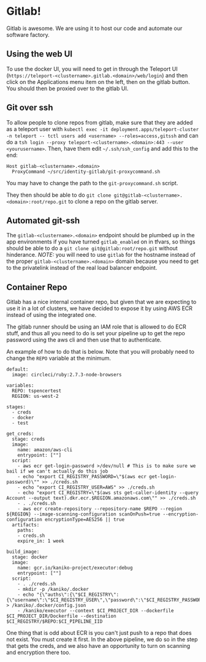 # Gitlab!

Gitlab is awesome.  We are using it to host our code and automate our
software factory.

## Using the web UI

To use the docker UI, you will need to get in through the Teleport UI
(`https://teleport-<clustername>.gitlab.<domain>/web/login`) and then
click on the Applications menu item on the left, then on the gitlab
button.  You should then be proxied over to the gitlab UI.

## Git over ssh

To allow people to clone repos from gitlab, make sure that they
are added as a teleport user with `kubectl exec -it deployment.apps/teleport-cluster -n teleport -- tctl users add <username> --roles=access,gitssh` and can do a `tsh login --proxy teleport-<clustername>.<domain>:443 --user <yourusername>`.  Then, have them edit `~/.ssh/ssh_config` and add this
to the end:
```
Host gitlab-<clustername>.<domain>
  ProxyCommand ~/src/identity-gitlab/git-proxycommand.sh
```
You may have to change the path to the `git-proxycommand.sh` script.

They then should be able to do `git clone git@gitlab-<clustername>.<domain>:root/repo.git`
to clone a repo on the gitlab server.

## Automated git-ssh

The `gitlab-<clustername>.<domain>` endpoint should be plumbed up in the app environments
if you have turned `gitlab_enabled` on in tfvars, so things should be able to do a 
`git clone git@gitlab:root/repo.git` without hinderance.  *NOTE:* you will need to use
`gitlab` for the hostname instead of the proper `gitlab-<clustername>.<domain>` domain
because you need to get to the privatelink instead of the real load balancer endpoint.

## Container Repo

Gitlab has a nice internal container repo, but given that we are expecting to use it
in a lot of clusters, we have decided to expose it by using AWS ECR instead of using
the integrated one.

The gitlab runner should be using an IAM role that is allowed to do ECR stuff, and
thus all you need to do is set your pipeline up to get the repo password using the aws cli
and then use that to authenticate.

An example of how to do that is below.  Note that you will probably need to change the
`REPO` variable at the minimum.
```
default:
  image: circleci/ruby:2.7.3-node-browsers

variables:
  REPO: tspencertest
  REGION: us-west-2

stages:
  - creds
  - docker
  - test

get_creds:
  stage: creds
  image:
    name: amazon/aws-cli
    entrypoint: [""]
  script:
    - aws ecr get-login-password >/dev/null # This is to make sure we bail if we can't actually do this job
    - echo "export CI_REGISTRY_PASSWORD=\"$(aws ecr get-login-password)\"" >> ./creds.sh
    - echo "export CI_REGISTRY_USER=AWS" >> ./creds.sh
    - echo "export CI_REGISTRY=\"$(aws sts get-caller-identity --query Account --output text).dkr.ecr.$REGION.amazonaws.com\"" >> ./creds.sh
    - . ./creds.sh
    - aws ecr create-repository --repository-name $REPO --region ${REGION} --image-scanning-configuration scanOnPush=true --encryption-configuration encryptionType=AES256 || true
  artifacts:
    paths:
    - creds.sh
    expire_in: 1 week

build_image:
  stage: docker
  image:
    name: gcr.io/kaniko-project/executor:debug
    entrypoint: [""]
  script:
    - . ./creds.sh
    - mkdir -p /kaniko/.docker
    - echo "{\"auths\":{\"$CI_REGISTRY\":{\"username\":\"$CI_REGISTRY_USER\",\"password\":\"$CI_REGISTRY_PASSWORD\"}}}" > /kaniko/.docker/config.json
    - /kaniko/executor --context $CI_PROJECT_DIR --dockerfile $CI_PROJECT_DIR/Dockerfile --destination $CI_REGISTRY/$REPO:$CI_PIPELINE_IID
```

One thing that is odd about ECR is you can't just push to a repo that does not exist.
You must create it first.  In the above pipeline, we do so in the step that gets the creds,
and we also have an opportunity to turn on scanning and encryption there too.
